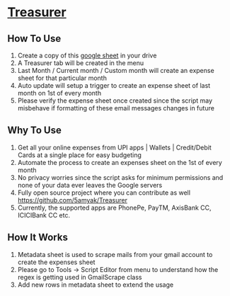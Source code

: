 # [Treasurer](https://docs.google.com/spreadsheets/d/1TC2Jp-IbnCO36YYWcauVKZh0NWe6fAJlcf_IiwMmphQ)

## How To Use
1.	Create a copy of this [google sheet](https://docs.google.com/spreadsheets/d/1TC2Jp-IbnCO36YYWcauVKZh0NWe6fAJlcf_IiwMmphQ) in your drive
2.	A Treasurer tab will be created in the menu
3.	Last Month / Current month / Custom month will create an expense sheet for that particular month
4.	Auto update will setup a trigger to create an expense sheet of last month on 1st of every month
5.	Please verify the expense sheet once created since the script may misbehave if formatting of these email messages changes in future

## Why To Use
1.	Get all your online expenses from UPI apps | Wallets | Credit/Debit Cards at a single place for easy budgeting
2.	Automate the process to create an expenses sheet on the 1st of every month
3.	No privacy worries since the script asks for minimum permissions and none of your data ever leaves the Google servers
4.	Fully open source project where you can contribute as well https://github.com/5amyak/Treasurer
5.	Currently, the supported apps are PhonePe, PayTM, AxisBank CC, ICICIBank CC etc.
	
## How It Works
1.	Metadata sheet is used to scrape mails from your gmail account to create the expenses sheet
2.	Please go to Tools -> Script Editor from menu to understand how the regex is getting used in GmailScrape class
3.	Add new rows in metadata sheet to extend the usage
